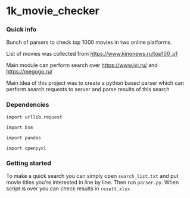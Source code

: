 # 1k_movie_checker
### Quick info

Bunch of parsers to check top 1000 movies in two online platforms.

List of movies was collected from https://www.kinonews.ru/top100_p1

Main module can perform search over https://www.ivi.ru/ and https://megogo.ru/

Main idea of this project was to create a python based parser which can perform search requests to server and parse results of this search

### Dependencies

`import urllib.request `

`import bs4` 

`import pandas` 

`import openpyxl`

### Getting started

To make a quick search you can simply open `search_list.txt` and put movie titles you're interested in line by line.  Then run `parser.py`.  When script is over you can check results in `result.xlsx`

